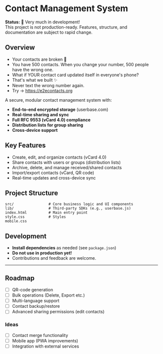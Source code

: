 # Contact Management System

**Status:** 🚧 Very much in development!  
This project is not production-ready. Features, structure, and documentation are subject to rapid change.

## Overview

- Your contacts are broken 🤯
- You have 500 contacts. When you change your number, 500 people have the wrong one.
- What if YOUR contact card updated itself in everyone's phone?
- That's what we built ✨
- Never text the wrong number again.
- Try  → https://e2econtacts.org

A secure, modular contact management system with:
- **End-to-end encrypted storage** (userbase.com)
- **Real-time sharing and sync**
- **Full RFC 9553 (vCard 4.0) compliance**
- **Distribution lists for group sharing**
- **Cross-device support**

## Key Features

- Create, edit, and organize contacts (vCard 4.0)
- Share contacts with users or groups (distribution lists)
- Archive, delete, and manage received/shared contacts
- Import/export contacts (vCard, QR code)
- Real-time updates and cross-device sync

## Project Structure

```
src/                # Core business logic and UI components
lib/                # Third-party SDKs (e.g., userbase.js)
index.html          # Main entry point
style.css           # Styles
mobile.css
```

## Development

- **Install dependencies** as needed (see `package.json`)
- **Do not use in production yet!**
- Contributions and feedback are welcome.

---
## Roadmap

- [ ] QR-code generation
- [ ] Bulk operations (Delete, Export etc.)
- [ ] Multi-language support
- [ ] Contact backup/restore
- [ ] Advanced sharing permissions (edit contacts)

### Ideas
- [ ] Contact merge functionality
- [ ] Mobile app (PWA improvements)
- [ ] Integration with external services

